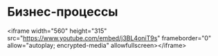 # Бизнес-процессы

&lt;iframe width="560" height="315" src="https://www.youtube.com/embed/j3BL4oniT9s" frameborder="0" allow="autoplay; encrypted-media" allowfullscreen&gt;&lt;/iframe&gt;


